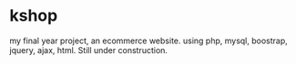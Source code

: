 # kshop
my final year project, an ecommerce website. using php, mysql, boostrap, jquery, ajax, html.
Still under construction.
